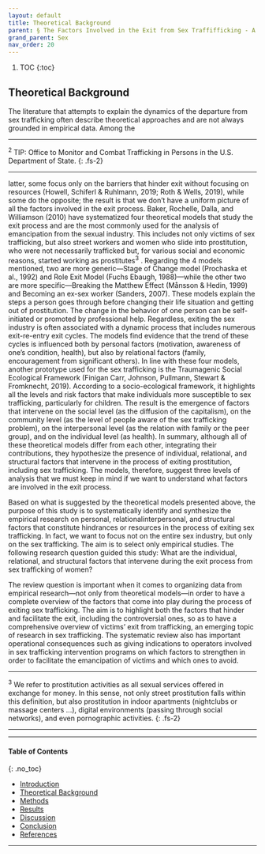 ```yaml
---
layout: default
title: Theoretical Background
parent: § The Factors Involved in the Exit from Sex Traffifficking - A Review
grand_parent: Sex
nav_order: 20 
---
```

<style>
.dont-break-out {
  /* These are technically the same, but use both */
  overflow-wrap: break-word;
  word-wrap: break-word;

     -ms-word-break: break-all;
  /* This is the dangerous one in WebKit, as it breaks things wherever */
  word-break: break-all;
  /* Instead use this non-standard one: */
  word-break: break-word;
}

.youtube-container {
    position: relative;
    width: 100%;
    height: 0;
    padding-bottom: 56.25%;
}
.youtube-video {
    position: absolute;
    top: 0;
    left: 0;
    width: 100%;
    height: 100%;
}

</style>

<div class="dont-break-out" markdown="1">

1. TOC
{:toc}

## Theoretical Background 

The literature that attempts to explain the dynamics of the departure from sex trafficking often describe theoretical approaches and are not always grounded in empirical data. Among the

***
<sup>2</sup> TIP: Office to Monitor and Combat Trafficking in Persons in the U.S. Department of State.
{: .fs-2}
***

latter, some focus only on the barriers that hinder exit without focusing on resources (Howell, Schiferl & Ruhlmann, 2019; Roth & Wells, 2019), while some do the opposite; the result is that we don’t have a uniform picture of all the factors involved in the exit process. Baker, Rochelle, Dalla, and Williamson (2010) have systematized four theoretical models that study the exit process and are the most commonly used for the analysis of emancipation from the sexual industry. This includes not only victims of sex trafficking, but also street workers and women who slide into prostitution, who were not necessarily trafficked but, for various social and economic reasons, started working as prostitutes<sup>3</sup> . Regarding the 4 models mentioned, two are more generic—Stage of Change model (Prochaska et al., 1992) and Role Exit Model (Fuchs Ebaugh, 1988)—while the other two are more specific—Breaking the Matthew Effect (Månsson & Hedin, 1999) and Becoming an ex-sex worker (Sanders, 2007). These models explain the steps a person goes through before changing their life situation and getting out of prostitution. The change in the behavior of one person can be self-initiated or promoted by professional help. Regardless, exiting the sex industry is often associated with a dynamic process that includes numerous exit-re-entry exit cycles. The models find evidence that the trend of these cycles is influenced both by personal factors (motivation, awareness of one’s condition, health), but also by relational factors (family, encouragement from significant others). In line with these four models, another prototype used for the sex trafficking is the Traumagenic Social Ecological Framework (Finigan Carr, Johnson, Pullmann, Stewart & Fromknecht, 2019). According to a socio-ecological framework, it highlights all the levels and risk factors that make individuals more susceptible to sex trafficking, particularly for children. The result is the emergence of factors that intervene on the social level (as the diffusion of the capitalism), on the community level (as the level of people aware of the sex trafficking problem), on the interpersonal level (as the relation with family or the peer group), and on the individual level (as health). In summary, although all of these theoretical models differ from each other, integrating their contributions, they hypothesize the presence of individual, relational, and structural factors that intervene in the process of exiting prostitution, including sex trafficking. The models, therefore, suggest three levels of analysis that we must keep in mind if we want to understand what factors are involved in the exit process.

Based on what is suggested by the theoretical models presented above, the purpose of this study is to systematically identify and synthesize the empirical research on personal, relationalinterpersonal, and structural factors that constitute hindrances or resources in the process of exiting sex trafficking. In fact, we want to focus not on the entire sex industry, but only on the sex trafficking. The aim is to select only empirical studies. The following research question guided this study: What are the individual, relational, and structural factors that intervene during the exit process from sex trafficking of women?

The review question is important when it comes to organizing data from empirical research—not only from theoretical models—in order to have a complete overview of the factors that come into play during the process of exiting sex trafficking. The aim is to highlight both the factors that hinder and facilitate the exit, including the controversial ones, so as to have a comprehensive overview of victims’ exit from trafficking, an emerging topic of research in sex trafficking. The systematic review also has important operational consequences such as giving indications to operators involved in sex trafficking intervention programs on which factors to strengthen in order to facilitate the emancipation of victims and which ones to avoid.

***
<sup>3</sup> We refer to prostitution activities as all sexual services offered in exchange for money. In this sense, not only street prostitution falls within this definition, but also prostitution in indoor apartments (nightclubs or massage centers ...), digital environments (passing through social networks), and even pornographic activities.
{: .fs-2}
***

***

#### Table of Contents
{: .no_toc}

<ul><li> <a href="/docs/sex/the-factors-involvoed-in-the-exit-from-sex-trafficking-a-review-1/">Introduction</a></li><li> <a href="/docs/sex/the-factors-involvoed-in-the-exit-from-sex-trafficking-a-review-2/">Theoretical Background</a></li><li> <a href="/docs/sex/the-factors-involvoed-in-the-exit-from-sex-trafficking-a-review-3/">Methods</a></li><li> <a href="/docs/sex/the-factors-involvoed-in-the-exit-from-sex-trafficking-a-review-4/">Results</a></li><li> <a href="/docs/sex/the-factors-involvoed-in-the-exit-from-sex-trafficking-a-review-5/">Discussion</a></li><li> <a href="/docs/sex/the-factors-involvoed-in-the-exit-from-sex-trafficking-a-review-6/">Conclusion</a></li><li> <a href="/docs/sex/the-factors-involvoed-in-the-exit-from-sex-trafficking-a-review-7/">References</a></li></ul>

***

</div>
